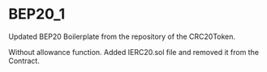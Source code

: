 # BEP20_1
Updated BEP20 Boilerplate from the repository of the CRC20Token. 

Without allowance function.
Added IERC20.sol file and removed it from the Contract. 
